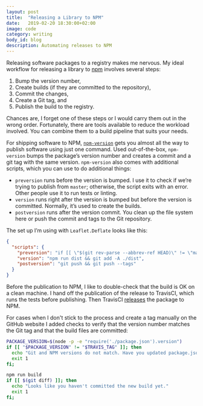 ```yaml
---
layout: post
title:  "Releasing a Library to NPM"
date:   2019-02-20 18:30:00+02:00
image: code
category: writing
body_id: blog
description: Automating releases to NPM
---
```


Releasing software packages to a registry makes me nervous. My ideal workflow for releasing a library to [npm](https://www.npmjs.com/) involves several steps:

1. Bump the version number, 
2. Create builds (if they are committed to the repository),
3. Commit the changes, 
4. Create a Git tag, and 
5. Publish the build to the registry. 

Chances are, I forget one of these steps or I would carry them out in the wrong order. Fortunately, there are tools available to reduce the workload involved. You can combine them to a build pipeline that suits your needs.

For shipping software to NPM, [`npm-version`](https://docs.npmjs.com/cli/version.html) gets you almost all the way to publish software using just one command. Used out-of-the-box, `npm-version` bumps the package’s version number and creates a commit and a git tag with the same version. `npm-version` also comes with additional scripts, which you can use to do additional things:

- `preversion` runs before the version is bumped. I use it to check if we’re trying to publish from `master`; otherwise, the script exits with an error. Other people use it to run tests or linting. 
- `version` runs right after the version is bumped but before the version is committed. Normally, it’s used to create the builds.
- `postversion` runs after the version commit. You clean up the file system here or push the commit and tags to the Git repository. 

The set up I’m using with `Leaflet.Deflate` looks like this:

```json
{
  "scripts": {
    "preversion": "if [[ \"$(git rev-parse --abbrev-ref HEAD)\" != \"master\" ]]; then echo \"Not on master\" && exit 1; fi",
    "version": "npm run dist && git add -A ./dist",
    "postversion": "git push && git push --tags"
  }
}
```

Before the publication to NPM, I like to double-check that the build is OK on a clean machine. I hand off the publication of the release to TravisCI, which runs the tests before publishing. Then TravisCI [releases](https://docs.travis-ci.com/user/deployment/npm/) the package to NPM. 

For cases when I don't stick to the process and create a tag manually on the GitHub website I added checks to verify that the version number matches the Git tag and that the build files are committed:

```sh
PACKAGE_VERSION=$(node -p -e "require('./package.json').version")
if [[ "$PACKAGE_VERSION" != "$TRAVIS_TAG" ]]; then
  echo "Git and NPM versions do not match. Have you updated package.json?"
  exit 1
fi;

npm run build
if [[ $(git diff) ]]; then
  echo "Looks like you haven't committed the new build yet."
  exit 1
fi;
```
